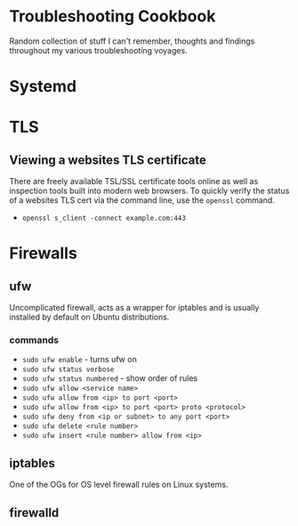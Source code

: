 # **Troubleshooting Cookbook**
Random collection of stuff I can't remember, thoughts and findings throughout my various troubleshooting voyages.

# **Systemd**

# **TLS**

## Viewing a websites TLS certificate
There are freely available TSL/SSL certificate tools online as well as inspection tools built into modern web browsers. To quickly verify the status of a websites TLS cert via the command line, use the `openssl` command.

- `openssl s_client -connect example.com:443`

# **Firewalls**

## **ufw**
Uncomplicated firewall, acts as a wrapper for iptables and is usually installed by default on Ubuntu distributions.

### **commands**
- `sudo ufw enable` - turns ufw on
- `sudo ufw status verbose`
- `sudo ufw status numbered` - show order of rules
- `sudo ufw allow <service name>`
- `sudo ufw allow from <ip> to port <port>`
- `sudo ufw allow from <ip> to port <port> proto <protocol>`
- `sudo ufw deny from <ip or subnet> to any port <port>`
- `sudo ufw delete <rule number>`
- `sudo ufw insert <rule number> allow from <ip>`

## **iptables**
One of the OGs for OS level firewall rules on Linux systems. 


## **firewalld**

###



